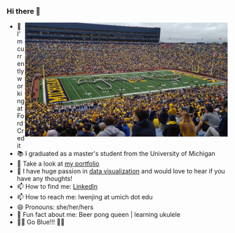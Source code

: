 ### Hi there 👋


<img src="IMG_20190928_133234R_1.jpg" alt="Girl in a jacket" height="260" align="right" style="margin: auto; margin-bottom: 20px;">

- 🔭 I’m currently working at Ford Credit
- 📚 I graduated as a master's student from the University of Michigan
- 🌱 Take a look at [my portfolio](https://cali-li.github.io/)
- 🌱 I have huge passion in [data visualization](https://cali-li.github.io/vis) and would love to hear if you have any thoughts!
- 📫 How to find me: [LinkedIn](https://www.linkedin.com/in/cali-li/)
- 📫 How to reach me: lwenjing at umich dot edu
- 😄 Pronouns: she/her/hers
- 👻 Fun fact about me: Beer pong queen | learning ukulele
- 💙💛 Go Blue!!! 💛💙


